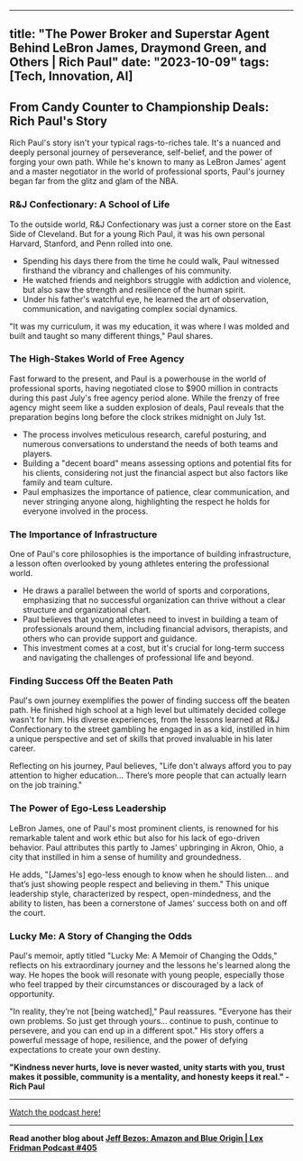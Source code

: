 
---
title: "The Power Broker and Superstar Agent Behind LeBron James, Draymond Green, and Others | Rich Paul"
date: "2023-10-09"
tags: [Tech, Innovation, AI]
---

## From Candy Counter to Championship Deals: Rich Paul's Story

Rich Paul's story isn't your typical rags-to-riches tale. It's a nuanced and deeply personal journey of perseverance, self-belief, and the power of forging your own path. While he's known to many as LeBron James' agent and a master negotiator in the world of professional sports, Paul's journey began far from the glitz and glam of the NBA. 

### R&J Confectionary: A School of Life

To the outside world, R&J Confectionary was just a corner store on the East Side of Cleveland. But for a young Rich Paul, it was his own personal Harvard, Stanford, and Penn rolled into one.  

* Spending his days there from the time he could walk, Paul witnessed firsthand the vibrancy and challenges of his community. 
* He watched friends and neighbors struggle with addiction and violence, but also saw the strength and resilience of the human spirit. 
* Under his father's watchful eye, he learned the art of observation, communication, and navigating complex social dynamics. 

"It was my curriculum, it was my education, it was where I was molded and built and taught so many different things," Paul shares. 

### The High-Stakes World of Free Agency

Fast forward to the present, and Paul is a powerhouse in the world of professional sports, having negotiated close to $900 million in contracts during this past July's free agency period alone. While the frenzy of free agency might seem like a sudden explosion of deals, Paul reveals that the preparation begins long before the clock strikes midnight on July 1st.

* The process involves meticulous research, careful posturing, and numerous conversations to understand the needs of both teams and players. 
* Building a "decent board" means assessing options and potential fits for his clients, considering not just the financial aspect but also factors like family and team culture. 
* Paul emphasizes the importance of patience, clear communication, and never stringing anyone along, highlighting the respect he holds for everyone involved in the process.

### The Importance of Infrastructure

One of Paul's core philosophies is the importance of building infrastructure, a lesson often overlooked by young athletes entering the professional world.  

* He draws a parallel between the world of sports and corporations, emphasizing that no successful organization can thrive without a clear structure and organizational chart. 
* Paul believes that young athletes need to invest in building a team of professionals around them, including financial advisors, therapists, and others who can provide support and guidance.
* This investment comes at a cost, but it's crucial for long-term success and navigating the challenges of professional life and beyond. 

### Finding Success Off the Beaten Path

Paul's own journey exemplifies the power of finding success off the beaten path. He finished high school at a high level but ultimately decided college wasn't for him. His diverse experiences, from the lessons learned at R&J Confectionary to the street gambling he engaged in as a kid, instilled in him a unique perspective and set of skills that proved invaluable in his later career.

Reflecting on his journey, Paul believes, "Life don't always afford you to pay attention to higher education... There’s more people that can actually learn on the job training."

### The Power of Ego-Less Leadership

LeBron James, one of Paul's most prominent clients, is renowned for his remarkable talent and work ethic but also for his lack of ego-driven behavior. Paul attributes this partly to James' upbringing in Akron, Ohio, a city that instilled in him a sense of humility and groundedness.

He adds, "[James's] ego-less enough to know when he should listen... and that’s just showing people respect and believing in them." This unique leadership style, characterized by respect, open-mindedness, and the ability to listen, has been a cornerstone of James' success both on and off the court.

### Lucky Me: A Story of Changing the Odds

Paul's memoir, aptly titled "Lucky Me: A Memoir of Changing the Odds," reflects on his extraordinary journey and the lessons he's learned along the way. He hopes the book will resonate with young people, especially those who feel trapped by their circumstances or discouraged by a lack of opportunity. 

"In reality, they’re not [being watched]," Paul reassures. "Everyone has their own problems. So just get through yours... continue to push, continue to persevere, and you can end up in a different spot."  His story offers a powerful message of hope, resilience, and the power of defying expectations to create your own destiny.

**"Kindness never hurts, love is never wasted, unity starts with you, trust makes it possible, community is a mentality, and honesty keeps it real." - Rich Paul**

---
        




<a href="https://youtube.com/watch?v=t1yWC-HufEA" target="_blank">Watch the podcast here!</a>


---

**Read another blog about [Jeff Bezos: Amazon and Blue Origin | Lex Fridman Podcast #405](./20231214-jeffbezos-lexfridman.md)**
